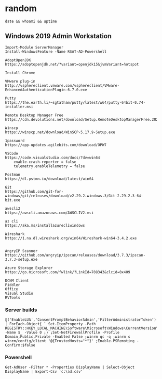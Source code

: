 # random
    date && whoami && uptime

## Windows 2019 Admin Workstation

    Import-Module ServerManager
    Install-WindowsFeature -Name RSAT-AD-Powershell

    AdoptOpenJDK
    https://adoptopenjdk.net/?variant=openjdk15&jvmVariant=hotspot

    Install Chrome

    VMware plug-in
    http://vsphereclient.vmware.com/vsphereclient/VMware-EnhancedAuthenticationPlugin-6.7.0.exe

    Putty
    https://the.earth.li/~sgtatham/putty/latest/w64/putty-64bit-0.74-installer.msi

    Remote Desktop Manager Free
    https://cdn.devolutions.net/download/Setup.RemoteDesktopManagerFree.2020.3.23.0.msi

    Winscp
    https://winscp.net/download/WinSCP-5.17.9-Setup.exe

    1password
    https://app-updates.agilebits.com/download/OPW7

    VSCode
    https://code.visualstudio.com/docs/?dv=win64
	    enable-crash-reporter = false
	    telemetry.enableTelemetry = false

    Postman
    https://dl.pstmn.io/download/latest/win64

    Git
    https://github.com/git-for-windows/git/releases/download/v2.29.2.windows.3/Git-2.29.2.3-64-bit.exe

    awscli2
    https://awscli.amazonaws.com/AWSCLIV2.msi

    az cli
    https://aka.ms/installazurecliwindows

    Wireshark
    https://1.na.dl.wireshark.org/win64/Wireshark-win64-3.4.2.exe


    AngryIP Scanner
    https://github.com/angryip/ipscan/releases/download/3.7.3/ipscan-3.7.3-setup.exe

    Azure Storage Explorer
    https://go.microsoft.com/fwlink/?LinkId=708343&clcid=0x409

    DCNM Client
    Fiddler
    Office
    Visual Studio
    RVTools

### Server builds
	@('EnableLUA','ConsentPromptBehaviorAdmin','FilterAdministratorToken') | ForEach-Object{ ` Set-ItemProperty -Path            
	REGISTRY::HKEY_LOCAL_MACHINE\Software\Microsoft\Windows\CurrentVersion\Policies\System -Name $_ -Value 0 ;} ;Set-NetFirewallProfile -Profile 
	Domain,Public,Private -Enabled False ;winrm qc -q ;winrm s winrm/config/client '@{TrustedHosts="*"}' ;Enable-PSRemoting -Confirm:$false

### Powershell
	Get-AdUser -Filter * -Properties DisplayName | Select-Object DisplayName | Export-Csv 'c:\ad.csv'
